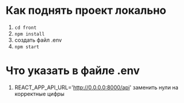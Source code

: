 # Как поднять проект локально

1. `cd front`
2. `npm install`
3. создать файл .env
4. `npm start`

# Что указать в файле .env

1.  REACT_APP_API_URL='http://0.0.0.0:8000/api' заменить нули на корректные цифры

